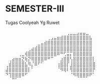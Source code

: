 # SEMESTER-III
Tugas Coolyeah Yg Ruwet

⠀⠀⠀⠀⠀⠀⠀⠀⠀⠀⠀⠀⠀⠀⠀⠀⠀⠀⠀⢀⣀⣀⣠⣤⣤⣀⠀⠀
⠀⠀⠀⠀⠀⠀⠀⠀⠀⠀⠀⠀⠀⢀⣠⣤⣶⣾⣿⣿⣿⣿⣿⣿⣿⣿⣧⠀
⠀⠀⠀⠀⠀⠀⠀⠀⠀⠀⣀⣤⣾⣿⣿⣿⣿⣿⣿⣿⣿⣿⣿⣿⣿⣿⣿⠀
⠀⠀⠀⠀⠀⠀⠀⢀⣴⣾⣿⣿⣿⣿⣿⣿⣿⣿⣿⣿⣿⣿⣿⣿⣿⣿⣿⠀
⠀⠀⠀⠀⢀⣀⢾⣿⣿⣿⣿⣿⣿⣿⣿⣿⠿⠛⢋⣭⡍⣿⣿⣿⣿⣿⣿⠀
⠀⢀⣴⣶⣶⣝⢷⡝⢿⣿⣿⣿⠿⠛⠉⠀⠀⣰⣿⣿⢣⣿⣿⣿⣿⣿⣿⡇
⢀⣾⣿⣿⣿⣿⣧⠻⡌⠿⠋⠁⠀⠀⠀⠀⢰⣿⣿⡏⣸⣿⣿⣿⣿⣿⣿⣿
⣼⣿⣿⣿⣿⣿⣿⡇⠁⠀⠀⠀⠀⠀⠀⠀⠈⠻⢿⠇⢻⣿⣿⣿⣿⣿⣿⡟
⠙⢹⣿⣿⣿⠿⠋⠀⠀⠀⠀⠀⠀⠀⠀⠀⠀⠀⠀⠀⠈⠻⢿⣿⣿⡿⠟⠁
⠀⠀⠉⠁⠀⠀⠀⠀⠀⠀⠀⠀⠀⠀⠀⠀⠀⠀⠀⠀⠀⠀⠀⠀⠀⠀⠀⠀
